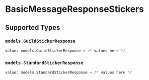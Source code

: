 # BasicMessageResponseStickers


## Supported Types

### `models.GuildStickerResponse`

```python
value: models.GuildStickerResponse = /* values here */
```

### `models.StandardStickerResponse`

```python
value: models.StandardStickerResponse = /* values here */
```

